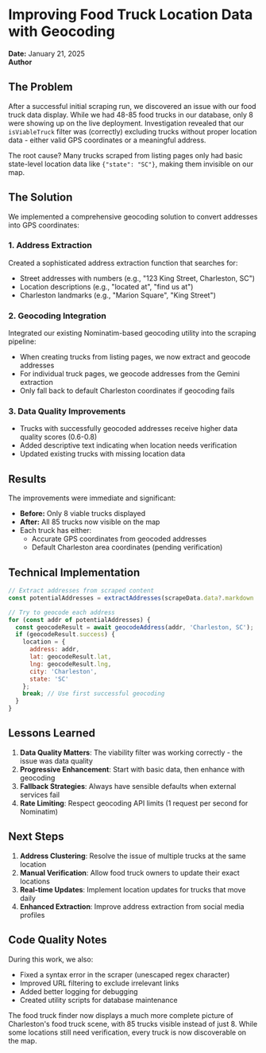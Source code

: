 # Improving Food Truck Location Data with Geocoding

**Date:** January 21, 2025  
**Author**

## The Problem

After a successful initial scraping run, we discovered an issue with our food truck data display. While we had 48-85 food trucks in our database, only 8 were showing up on the live deployment. Investigation revealed that our `isViableTruck` filter was (correctly) excluding trucks without proper location data - either valid GPS coordinates or a meaningful address.

The root cause? Many trucks scraped from listing pages only had basic state-level location data like `{"state": "SC"}`, making them invisible on our map.

## The Solution

We implemented a comprehensive geocoding solution to convert addresses into GPS coordinates:

### 1. Address Extraction
Created a sophisticated address extraction function that searches for:
- Street addresses with numbers (e.g., "123 King Street, Charleston, SC")
- Location descriptions (e.g., "located at", "find us at")
- Charleston landmarks (e.g., "Marion Square", "King Street")

### 2. Geocoding Integration
Integrated our existing Nominatim-based geocoding utility into the scraping pipeline:
- When creating trucks from listing pages, we now extract and geocode addresses
- For individual truck pages, we geocode addresses from the Gemini extraction
- Only fall back to default Charleston coordinates if geocoding fails

### 3. Data Quality Improvements
- Trucks with successfully geocoded addresses receive higher data quality scores (0.6-0.8)
- Added descriptive text indicating when location needs verification
- Updated existing trucks with missing location data

## Results

The improvements were immediate and significant:
- **Before:** Only 8 viable trucks displayed
- **After:** All 85 trucks now visible on the map
- Each truck has either:
  - Accurate GPS coordinates from geocoded addresses
  - Default Charleston area coordinates (pending verification)

## Technical Implementation

```javascript
// Extract addresses from scraped content
const potentialAddresses = extractAddresses(scrapeData.data?.markdown || '');

// Try to geocode each address
for (const addr of potentialAddresses) {
  const geocodeResult = await geocodeAddress(addr, 'Charleston, SC');
  if (geocodeResult.success) {
    location = {
      address: addr,
      lat: geocodeResult.lat,
      lng: geocodeResult.lng,
      city: 'Charleston',
      state: 'SC'
    };
    break; // Use first successful geocoding
  }
}
```

## Lessons Learned

1. **Data Quality Matters**: The viability filter was working correctly - the issue was data quality
2. **Progressive Enhancement**: Start with basic data, then enhance with geocoding
3. **Fallback Strategies**: Always have sensible defaults when external services fail
4. **Rate Limiting**: Respect geocoding API limits (1 request per second for Nominatim)

## Next Steps

1. **Address Clustering**: Resolve the issue of multiple trucks at the same location
2. **Manual Verification**: Allow food truck owners to update their exact locations
3. **Real-time Updates**: Implement location updates for trucks that move daily
4. **Enhanced Extraction**: Improve address extraction from social media profiles

## Code Quality Notes

During this work, we also:
- Fixed a syntax error in the scraper (unescaped regex character)
- Improved URL filtering to exclude irrelevant links
- Added better logging for debugging
- Created utility scripts for database maintenance

The food truck finder now displays a much more complete picture of Charleston's food truck scene, with 85 trucks visible instead of just 8. While some locations still need verification, every truck is now discoverable on the map.
